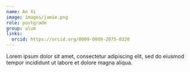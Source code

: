 ```yaml
---
name: An Xi
image: images/jamie.png
role: postgrade
group: alum
links:
  orcid: https://orcid.org/0009-0009-2075-0320
---
```


Lorem ipsum dolor sit amet, consectetur adipiscing elit, sed do eiusmod tempor incididunt ut labore et dolore magna aliqua.
